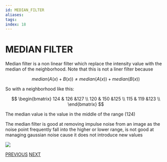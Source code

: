```yaml
---
id: MEDIAN_FILTER
aliases: 
tags: 
index: 18
---
```


# MEDIAN FILTER

Median filter is a non linear filter which replace the intensity value with the median of the neighborhood.
Note that this is not a liner filter because

$$
median(A(x)+B(x)) \neq median(A(x)) + median(B(x))
$$

So with a neighborhood like this:

$$
\begin{bmatrix}
124 & 126 &127 \\
120 & 150 &125 \\
115 & 119 &123 \\
\end{bmatrix}
$$

The median value is the value in the middle of the range ($124$)

The median filter is good at removing impulse noise from an image as the noise point frequently fall into the higher or lower range, is not good at managing gaussian noise cause it does not introduce new values

![](computer_vision/Pasted_image_20240229174319.png)

[PREVIOUS](pages/image_filtering/GAUSSIAN_FILTER.md) [NEXT](computer_vision/image_filtering/BILATERAL_FILTER.md)
